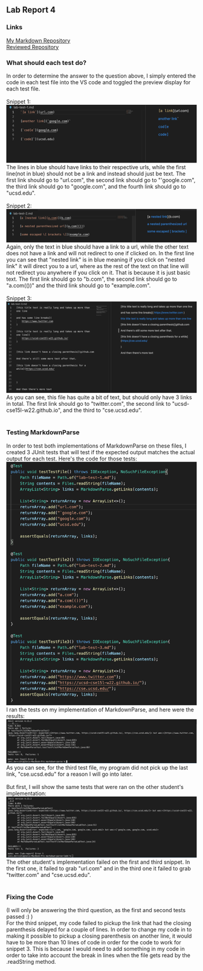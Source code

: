 ## Lab Report 4
### Links
[My Markdown Repository](https://github.com/jonidervishi/markdown-parse)
<br/>
[Reviewed Repository](https://github.com/Stocktocon/markdown-parse)
### What should each test do?
In order to determine the answer to the question above, I simply entered the code in each test file into the VS code and toggled the preview display for each test file.
<br/>
<br/>
Snippet 1:
![Image](Snippet1Preview.png)
The lines in blue should have links to their respective urls, while the first line(not in blue) should not be a link and instead should just be text. The first link should go to "url.com", the second link should go to "'google.com", the third link should go to "google.com", and the fourth link should go to "ucsd.edu".
<br/>
<br/>
Snippet 2:
![Image](Snippet2Preview.png)
Again, only the text in blue should have a link to a url, while the other text does not have a link and will not redirect to one if clicked on. In the first line you can see that "nested link" is in blue meaning if you click on "nested link" it will direct you to a url, where as the rest of the text on that line will not redirect you anywhere if you click on it. That is because it is just basic text. The first link should go to "b.com", the second link should go to "a.com(())" and the third link should go to "example.com".
<br/>
<br/>
Snippet 3:
![Image](Snippet3Preview.png)
As you can see, this file has quite a bit of text, but should only have 3 links in total. The first link should go to "twitter.com", the second link to "ucsd-cse15l-w22.github.io", and the third to "cse.ucsd.edu".
<br/>
<br/>
### Testing MarkdownParse
In order to test both implementations of MarkdownParse on these files, I created 3 JUnit tests that will test if the expected output matches the actual output for each test. Here's the code for those tests:
![Image](TestFileCode.png)
I ran the tests on my implementation of MarkdownParse, and here were the results:
![Image](MyTestResults.png)
As you can see, for the third test file, my program did not pick up the last link, "cse.ucsd.edu" for a reason I will go into later. 
<br/>
<br/>
But first, I will show the same tests that were ran on the other student's implementation:
![Image](StudentTestResults.png)
The other student's implementation failed on the first and third snippet. In the first one, it failed to grab "url.com" and in the third one it failed to grab "twitter.com" and "cse.ucsd.edu".
<br/>
<br/>
### Fixing the Code
(I will only be answering the third question, as the first and second tests passed :) )
<br/>
For the third snippet, my code failed to pickup the link that had the closing parenthesis delayed for a couple of lines. In order to change my code in to making it possible to pickup a closing parenthesis on another line, it would have to be more than 10 lines of code in order for the code to work for snippet 3. This is because I would need to add something in my code in order to take into account the break in lines when the file gets read by the .readString method.